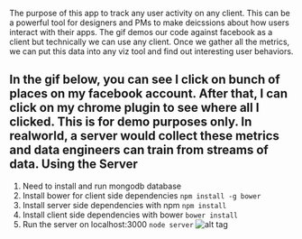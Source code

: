 The purpose of this app to track any user activity on any client. This can be a powerful tool for designers and PMs to make deicssions about how users interact with their apps. 
The gif demos our code against facebook as a client but technically we can use any client.
Once we gather all the metrics, we can put this data into any viz tool and find out interesting user behaviors.

In the gif below, you can see I click on bunch of places on my facebook account. After that, I can click on my chrome plugin to see where all I clicked. This is for demo purposes only. In realworld, a server would collect these metrics and data engineers can train from streams of data.
Using the Server
----------------
1. Need to install and run mongodb database
2. Install bower for client side dependencies `npm install -g bower`
3. Install server side dependencies with npm `npm install`
4. Install client side dependencies with bower `bower install`
5. Run the server on localhost:3000 `node server`
![alt tag](https://github.com/RattanPriya/bugTracker/blob/master/bugTracker.gif)
